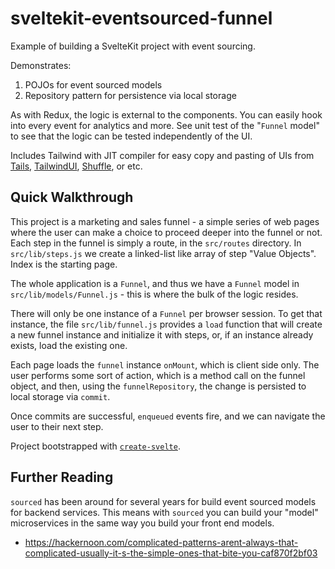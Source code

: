 # sveltekit-eventsourced-funnel

Example of building a SvelteKit project with event sourcing.

Demonstrates:
1. POJOs for event sourced models
2. Repository pattern for persistence via local storage

As with Redux, the logic is external to the components. You can easily hook into every event for analytics and more. See unit test of the "`Funnel` model" to see that the logic can be tested independently of the UI.

Includes Tailwind with JIT compiler for easy copy and pasting of UIs from [Tails](https://devdojo.com/tails), [TailwindUI](https://tailwindui.com/), [Shuffle](https://shuffle.dev/), or etc. 

## Quick Walkthrough

This project is a marketing and sales funnel - a simple series of web pages where the user can make a choice to proceed deeper into the funnel or not. Each step in the funnel is simply a route, in the `src/routes` directory. In `src/lib/steps.js` we create a linked-list like array of step "Value Objects". Index is the starting page.

The whole application is a `Funnel`, and thus we have a `Funnel` model in `src/lib/models/Funnel.js` - this is where the bulk of the logic resides.

There will only be one instance of a `Funnel` per browser session. To get that instance, the file `src/lib/funnel.js` provides a `load` function that will create a new funnel instance and initialize it with steps, or, if an instance already exists, load the existing one.

Each page loads the `funnel` instance `onMount`, which is client side only. The user performs some sort of action, which is a method call on the funnel object, and then, using the `funnelRepository`, the change is persisted to local storage via `commit`.

Once commits are successful, `enqueued` events fire, and we can navigate the user to their next step.

Project bootstrapped with [`create-svelte`](https://github.com/sveltejs/kit/tree/master/packages/create-svelte).

## Further Reading

`sourced` has been around for several years for build event sourced models for backend services. This means with `sourced` you can build your "model" microservices in the same way you build your front end models.

* https://hackernoon.com/complicated-patterns-arent-always-that-complicated-usually-it-s-the-simple-ones-that-bite-you-caf870f2bf03
